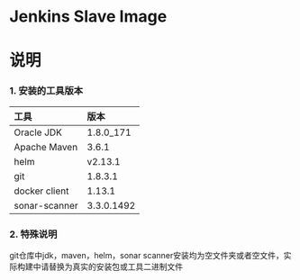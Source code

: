 # Jenkins Slave Image

# 说明
### 1. 安装的工具版本
 | 工具| 版本| 
 |:----|:-----|
 | Oracle JDK | 1.8.0_171 |
 | Apache Maven | 3.6.1 | 
 | helm | v2.13.1 |
 | git | 1.8.3.1 |
 | docker client | 1.13.1 |
 | sonar-scanner | 3.3.0.1492 | 
### 2. 特殊说明
git仓库中jdk，maven，helm，sonar scanner安装均为空文件夹或者空文件，实际构建中请替换为真实的安装包或工具二进制文件
